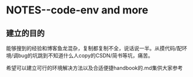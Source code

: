 # NOTES--code-env and more
## 建立的目的
能够搜到的经验和博客鱼龙混杂，复制都复制不全，说话说一半。从摸代码/配环境/调bug的坑跳到不知道什么人copy的CSDN/简书等坑，痛苦。  
  
希望可以建立可行的环境解决方法以及合适便捷handbook的.md集供大家参考  
